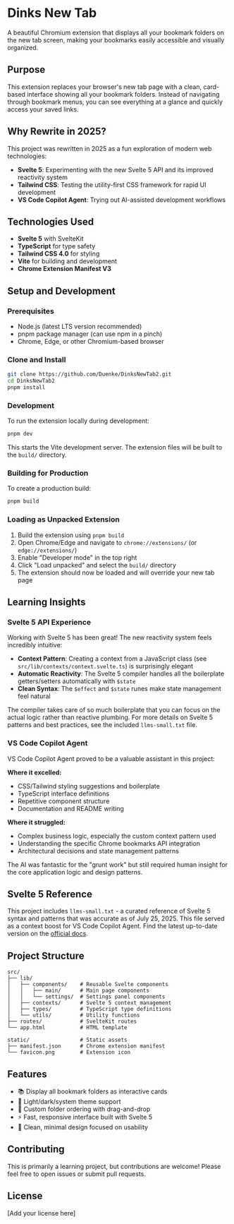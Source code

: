 # Dinks New Tab

A beautiful Chromium extension that displays all your bookmark folders on the new tab screen, making your bookmarks easily accessible and visually organized.

## Purpose

This extension replaces your browser's new tab page with a clean, card-based interface showing all your bookmark folders. Instead of navigating through bookmark menus, you can see everything at a glance and quickly access your saved links.

## Why Rewrite in 2025?

This project was rewritten in 2025 as a fun exploration of modern web technologies:

- **Svelte 5**: Experimenting with the new Svelte 5 API and its improved reactivity system
- **Tailwind CSS**: Testing the utility-first CSS framework for rapid UI development  
- **VS Code Copilot Agent**: Trying out AI-assisted development workflows

## Technologies Used

- **Svelte 5** with SvelteKit
- **TypeScript** for type safety
- **Tailwind CSS 4.0** for styling
- **Vite** for building and development
- **Chrome Extension Manifest V3**

## Setup and Development

### Prerequisites

- Node.js (latest LTS version recommended)
- pnpm package manager (can use npm in a pinch)
- Chrome, Edge, or other Chromium-based browser

### Clone and Install

```bash
git clone https://github.com/Duenke/DinksNewTab2.git
cd DinksNewTab2
pnpm install
```

### Development

To run the extension locally during development:

```bash
pnpm dev
```

This starts the Vite development server. The extension files will be built to the `build/` directory.

### Building for Production

To create a production build:

```bash
pnpm build
```

### Loading as Unpacked Extension

1. Build the extension using `pnpm build`
2. Open Chrome/Edge and navigate to `chrome://extensions/` (or `edge://extensions/`)
3. Enable "Developer mode" in the top right
4. Click "Load unpacked" and select the `build/` directory
5. The extension should now be loaded and will override your new tab page

## Learning Insights

### Svelte 5 API Experience

Working with Svelte 5 has been great! The new reactivity system feels incredibly intuitive:

- **Context Pattern**: Creating a context from a JavaScript class (see `src/lib/contexts/context.svelte.ts`) is surprisingly elegant
- **Automatic Reactivity**: The Svelte 5 compiler handles all the boilerplate getters/setters automatically with `$state`
- **Clean Syntax**: The `$effect` and `$state` runes make state management feel natural

The compiler takes care of so much boilerplate that you can focus on the actual logic rather than reactive plumbing. For more details on Svelte 5 patterns and best practices, see the included `llms-small.txt` file.

### VS Code Copilot Agent

VS Code Copilot Agent proved to be a valuable assistant in this project:

**Where it excelled:**

- CSS/Tailwind styling suggestions and boilerplate
- TypeScript interface definitions
- Repetitive component structure
- Documentation and README writing

**Where it struggled:**

- Complex business logic, especially the custom context pattern used
- Understanding the specific Chrome bookmarks API integration
- Architectural decisions and state management patterns

The AI was fantastic for the "grunt work" but still required human insight for the core application logic and design patterns.

## Svelte 5 Reference

This project includes `llms-small.txt` - a curated reference of Svelte 5 syntax and patterns that was accurate as of July 25, 2025. This file served as a context boost for VS Code Copilot Agent. Find the latest up-to-date version on the [official docs](https://svelte.dev/docs/llms).

## Project Structure

```text
src/
├── lib/
│   ├── components/    # Reusable Svelte components
│   │   ├── main/      # Main page components
│   │   └── settings/  # Settings panel components
│   ├── contexts/      # Svelte 5 context management
│   ├── types/         # TypeScript type definitions
│   └── utils/         # Utility functions
├── routes/            # SvelteKit routes
└── app.html           # HTML template

static/                # Static assets
├── manifest.json      # Chrome extension manifest
└── favicon.png        # Extension icon
```

## Features

- 📚 Display all bookmark folders as interactive cards
- 🎨 Light/dark/system theme support
- 🔄 Custom folder ordering with drag-and-drop
- ⚡ Fast, responsive interface built with Svelte 5
- 🎯 Clean, minimal design focused on usability

## Contributing

This is primarily a learning project, but contributions are welcome! Please feel free to open issues or submit pull requests.

## License

[Add your license here]
